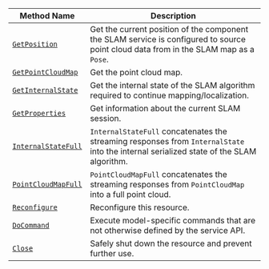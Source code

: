 <!-- prettier-ignore -->
| Method Name | Description |
| ----------- | ----------- |
| [`GetPosition`](/services/slam/#getposition) | Get the current position of the component the SLAM service is configured to source point cloud data from in the SLAM map as a `Pose`. |
| [`GetPointCloudMap`](/services/slam/#getpointcloudmap) | Get the point cloud map. |
| [`GetInternalState`](/services/slam/#getinternalstate) | Get the internal state of the SLAM algorithm required to continue mapping/localization. |
| [`GetProperties`](/services/slam/#getproperties) | Get information about the current SLAM session. |
| [`InternalStateFull`](/services/slam/#internalstatefull) | `InternalStateFull` concatenates the streaming responses from `InternalState` into the internal serialized state of the SLAM algorithm. |
| [`PointCloudMapFull`](/services/slam/#pointcloudmapfull) | `PointCloudMapFull` concatenates the streaming responses from `PointCloudMap` into a full point cloud. |
| [`Reconfigure`](/services/slam/#reconfigure) | Reconfigure this resource. |
| [`DoCommand`](/services/slam/#docommand) | Execute model-specific commands that are not otherwise defined by the service API. |
| [`Close`](/services/slam/#close) | Safely shut down the resource and prevent further use. |
